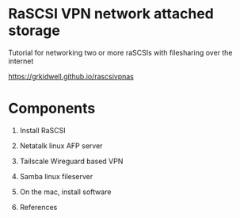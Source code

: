 # RaSCSI VPN network attached storage

Tutorial for networking two or more raSCSIs with filesharing over the internet

https://grkidwell.github.io/rascsivpnas

# Components


1. Install RaSCSI

2. Netatalk linux AFP server

3. Tailscale Wireguard based VPN

4. Samba linux fileserver

5. On the mac, install software

6. References